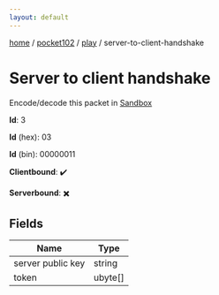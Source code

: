 ```yaml
---
layout: default
---
```


[home](/)  /  [pocket102](/protocol/pocket102)  /  [play](/protocol/pocket102/play)  /  server-to-client-handshake

# Server to client handshake

Encode/decode this packet in [Sandbox](../../../sandbox/pocket102#play.server_to_client_handshake)

**Id**: 3

**Id** (hex): 03

**Id** (bin): 00000011

**Clientbound**: ✔️

**Serverbound**: ✖️

## Fields

Name | Type
---|---
server public key | string
token | ubyte[]
